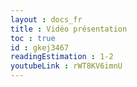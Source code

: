 ```yaml
---
layout : docs_fr
title : Vidéo présentation
toc : true
id : gkej3467
readingEstimation : 1-2
youtubeLink : rWT8KV6imnU
---
```


